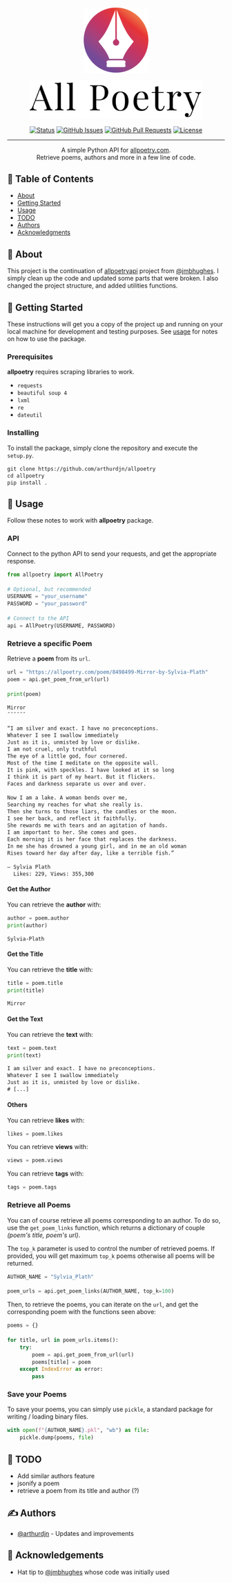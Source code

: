 <p align="center">
  <a href="" rel="noopener">
    <img width=150px src="media/logo.png" alt="Project logo">
 </a>
</p>

<p align="center">
  <a href="" rel="noopener">
    <img width=400px src="media/allpoetry.png" alt="Project logo">
 </a>
</p>

<div align="center">

[![Status](https://img.shields.io/badge/status-active-success.svg)]()
[![GitHub Issues](https://img.shields.io/github/issues/arthurdjn/allpoetry.svg)](https://github.com/arthurdjn/allpoetry/issues)
[![GitHub Pull Requests](https://img.shields.io/github/issues-pr/arthurdjn/allpoetry.svg)](https://github.com/arthurdjn/allpoetry/pulls)
[![License](https://img.shields.io/badge/license-GNU%203-blue.svg)](/LICENSE)

</div>

---

<p align="center"> 
    A simple Python API for <a href="https://allpoetry.com" target="blank">allpoetry.com</a>. 
    <br>
    Retrieve poems, authors and more in a few line of code.
    <br> 
</p>

## 📝 Table of Contents

-   [About](#about)
-   [Getting Started](#getting_started)
-   [Usage](#usage)
-   [TODO](#todo)
-   [Authors](#authors)
-   [Acknowledgments](#acknowledgement)

## 🧐 About <a name = "about"></a>



This project is the continuation of [allpoetryapi](https://github.com/jmbhughes/allpoetryapi) project from [@jmbhughes](https://github.com/jmbhughes). I simply clean up the code and updated some parts that were broken. I also changed the project structure, and added utilities functions.

## 🏁 Getting Started <a name = "getting_started"></a>

These instructions will get you a copy of the project up and running on your local machine for development and testing purposes. See [usage](#usage) for notes on how to use the package.

### Prerequisites

**allpoetry** requires scraping libraries to work.

* `requests`
* `beautiful soup 4`
* `lxml`
* `re`
* `dateutil`

### Installing

To install the package, simply clone the repository and execute the `setup.py`.

```
git clone https://github.com/arthurdjn/allpoetry
cd allpoetry
pip install .
```


## 🎈 Usage <a name="usage"></a>

Follow these notes to work with **allpoetry** package.

### API

Connect to the python API to send your requests, and get the appropriate response. 

```python
from allpoetry import AllPoetry

# Optional, but recommended
USERNAME = "your_username"
PASSWORD = "your_password"

# Connect to the API
api = AllPoetry(USERNAME, PASSWORD)
```

### Retrieve a specific Poem

Retrieve a **poem** from its `url`.

```python
url = "https://allpoetry.com/poem/8498499-Mirror-by-Sylvia-Plath"
poem = api.get_poem_from_url(url)

print(poem)
```

```
Mirror
¯¯¯¯¯¯

“I am silver and exact. I have no preconceptions.
Whatever I see I swallow immediately
Just as it is, unmisted by love or dislike.
I am not cruel, only truthful
The eye of a little god, four cornered.
Most of the time I meditate on the opposite wall.
It is pink, with speckles. I have looked at it so long
I think it is part of my heart. But it flickers.
Faces and darkness separate us over and over.

Now I am a lake. A woman bends over me,
Searching my reaches for what she really is.
Then she turns to those liars, the candles or the moon.
I see her back, and reflect it faithfully.
She rewards me with tears and an agitation of hands.
I am important to her. She comes and goes.
Each morning it is her face that replaces the darkness.
In me she has drowned a young girl, and in me an old woman
Rises toward her day after day, like a terrible fish.”

— Sylvia Plath
  Likes: 229, Views: 355,300
```

#### Get the Author

You can retrieve the **author** with:

```python
author = poem.author
print(author)
```

```
Sylvia-Plath
```

#### Get the Title

You can retrieve the **title** with:

```python
title = poem.title
print(title)
```

```
Mirror
```

#### Get the Text

You can retrieve the **text** with:

```python
text = poem.text
print(text)
```

```
I am silver and exact. I have no preconceptions.
Whatever I see I swallow immediately
Just as it is, unmisted by love or dislike.
# [...]
```

#### Others

You can retrieve **likes** with:

```python
likes = poem.likes
```

You can retrieve **views** with:

```python
views = poem.views
```

You can retrieve **tags** with:

```python
tags = poem.tags
```

### Retrieve all Poems

You can of course retrieve all poems corresponding to an author.
To do so, use the `get_poem_links` function, which returns a dictionary of couple *(poem's title, poem's url)*.

The `top_k` parameter is used to control the number of retrieved poems. If provided, you will get maximum `top_k` poems otherwise all poems will be returned.

```python
AUTHOR_NAME = "Sylvia_Plath"

poem_urls = api.get_poem_links(AUTHOR_NAME, top_k=100)
```

Then, to retrieve the poems, you can iterate on the `url`, and get the corresponding poem with the functions seen above:

```python
poems = {}

for title, url in poem_urls.items():
    try:
        poem = api.get_poem_from_url(url)
        poems[title] = poem
    except IndexError as error:
        pass
```

### Save your Poems

To save your poems, you can simply use `pickle`, a standard package for writing / loading binary files.

```python
with open(f"{AUTHOR_NAME}.pkl", "wb") as file:
    pickle.dump(poems, file)
```

## 🔧 TODO <a name = "toto"></a>

* Add similar authors feature
* jsonify a poem
* retrieve a poem from its title and author (?)

## ✍️ Authors <a name = "authors"></a>

*   [@arthurdjn](https://github.com/arthurdjn) - Updates and improvements


## 🎉 Acknowledgements <a name = "acknowledgement"></a>

* Hat tip to [@jmbhughes](https://github.com/jmbhughes) whose code was initially used
